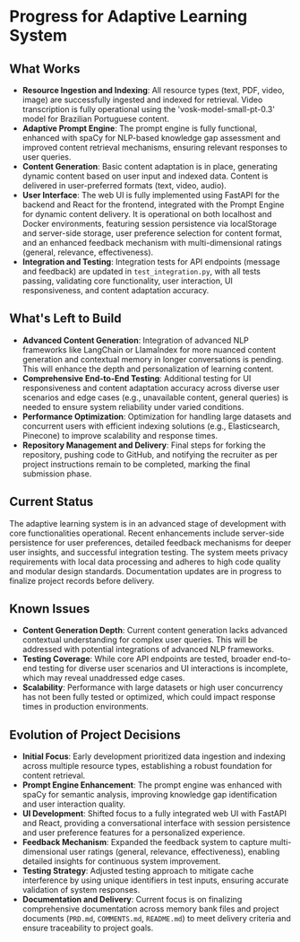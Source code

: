 # Progress for Adaptive Learning System

## What Works

- **Resource Ingestion and Indexing**: All resource types (text, PDF, video, image) are successfully ingested and
  indexed for retrieval. Video transcription is fully operational using the 'vosk-model-small-pt-0.3' model for
  Brazilian Portuguese content.
- **Adaptive Prompt Engine**: The prompt engine is fully functional, enhanced with spaCy for NLP-based knowledge gap
  assessment and improved content retrieval mechanisms, ensuring relevant responses to user queries.
- **Content Generation**: Basic content adaptation is in place, generating dynamic content based on user input and
  indexed data. Content is delivered in user-preferred formats (text, video, audio).
- **User Interface**: The web UI is fully implemented using FastAPI for the backend and React for the frontend,
  integrated with the Prompt Engine for dynamic content delivery. It is operational on both localhost and Docker
  environments, featuring session persistence via localStorage and server-side storage, user preference selection for
  content format, and an enhanced feedback mechanism with multi-dimensional ratings (general, relevance, effectiveness).
- **Integration and Testing**: Integration tests for API endpoints (message and feedback) are updated in
  `test_integration.py`, with all tests passing, validating core functionality, user interaction, UI responsiveness, and
  content adaptation accuracy.

## What's Left to Build

- **Advanced Content Generation**: Integration of advanced NLP frameworks like LangChain or LlamaIndex for more nuanced
  content generation and contextual memory in longer conversations is pending. This will enhance the depth and
  personalization of learning content.
- **Comprehensive End-to-End Testing**: Additional testing for UI responsiveness and content adaptation accuracy across
  diverse user scenarios and edge cases (e.g., unavailable content, general queries) is needed to ensure system
  reliability under varied conditions.
- **Performance Optimization**: Optimization for handling large datasets and concurrent users with efficient indexing
  solutions (e.g., Elasticsearch, Pinecone) to improve scalability and response times.
- **Repository Management and Delivery**: Final steps for forking the repository, pushing code to GitHub, and notifying
  the recruiter as per project instructions remain to be completed, marking the final submission phase.

## Current Status

The adaptive learning system is in an advanced stage of development with core functionalities operational. Recent
enhancements include server-side persistence for user preferences, detailed feedback mechanisms for deeper user
insights, and successful integration testing. The system meets privacy requirements with local data processing and
adheres to high code quality and modular design standards. Documentation updates are in progress to finalize project
records before delivery.

## Known Issues

- **Content Generation Depth**: Current content generation lacks advanced contextual understanding for complex user
  queries. This will be addressed with potential integrations of advanced NLP frameworks.
- **Testing Coverage**: While core API endpoints are tested, broader end-to-end testing for diverse user scenarios and
  UI interactions is incomplete, which may reveal unaddressed edge cases.
- **Scalability**: Performance with large datasets or high user concurrency has not been fully tested or optimized,
  which could impact response times in production environments.

## Evolution of Project Decisions

- **Initial Focus**: Early development prioritized data ingestion and indexing across multiple resource types,
  establishing a robust foundation for content retrieval.
- **Prompt Engine Enhancement**: The prompt engine was enhanced with spaCy for semantic analysis, improving knowledge
  gap identification and user interaction quality.
- **UI Development**: Shifted focus to a fully integrated web UI with FastAPI and React, providing a conversational
  interface with session persistence and user preference features for a personalized experience.
- **Feedback Mechanism**: Expanded the feedback system to capture multi-dimensional user ratings (general, relevance,
  effectiveness), enabling detailed insights for continuous system improvement.
- **Testing Strategy**: Adjusted testing approach to mitigate cache interference by using unique identifiers in test
  inputs, ensuring accurate validation of system responses.
- **Documentation and Delivery**: Current focus is on finalizing comprehensive documentation across memory bank files
  and project documents (`PRD.md`, `COMMENTS.md`, `README.md`) to meet delivery criteria and ensure traceability to
  project goals.
